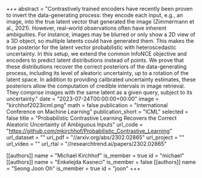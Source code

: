 +++
abstract = "Contrastively trained encoders have recently been proven to invert the data-generating process: they encode each input, e.g., an image, into the true latent vector that generated the image (Zimmermann et al., 2021). However, real-world observations often have inherent ambiguities. For instance, images may be blurred or only show a 2D view of a 3D object, so multiple latents could have generated them. This makes the true posterior for the latent vector probabilistic with heteroscedastic uncertainty. In this setup, we extend the common InfoNCE objective and encoders to predict latent distributions instead of points. We prove that these distributions recover the correct posteriors of the data-generating process, including its level of aleatoric uncertainty, up to a rotation of the latent space. In addition to providing calibrated uncertainty estimates, these posteriors allow the computation of credible intervals in image retrieval. They comprise images with the same latent as a given query, subject to its uncertainty."
date = "2023-07-24T00:00:00+00:00"
image = "kirchhof2023icml.png"
math = false
publication = "International Conference on Machine Learning"
publication_short = "ICML"
selected = false
title = "Probabilistic Contrastive Learning Recovers the Correct Aleatoric Uncertainty of Ambiguous Inputs"
url_code = "https://github.com/mkirchhof/Probabilistic_Contrastive_Learning"
url_dataset = ""
url_pdf = "//arxiv.org/abs/2302.02865"
url_project = ""
url_video = ""
url_rtai = "//researchtrend.ai/papers/2302.02865"

[[authors]]
    name = "Michael Kirchhof"
    is_member = true
    id = "michael"
[[authors]]
    name = "Enkelejda Kasneci"
    is_member = false
[[authors]]
    name = "Seong Joon Oh"
    is_member = true
    id = "joon"
+++
